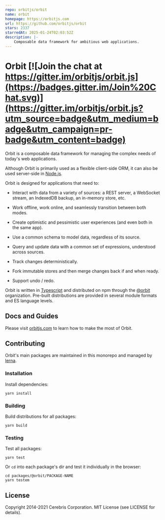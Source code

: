 ```yaml
---
repo: orbitjs/orbit
name: orbit
homepage: https://orbitjs.com
url: https://github.com/orbitjs/orbit
stars: 2337
starredAt: 2025-01-24T02:03:52Z
description: |-
    Composable data framework for ambitious web applications.
---
```


# Orbit [![Join the chat at https://gitter.im/orbitjs/orbit.js](https://badges.gitter.im/Join%20Chat.svg)](https://gitter.im/orbitjs/orbit.js?utm_source=badge&utm_medium=badge&utm_campaign=pr-badge&utm_content=badge)

Orbit is a composable data framework for managing the complex needs of today's
web applications.

Although Orbit is primarily used as a flexible client-side ORM, it can also
be used server-side in [Node.js](https://nodejs.org/).

Orbit is designed for applications that need to:

- Interact with data from a variety of sources: a REST server, a WebSocket
  stream, an IndexedDB backup, an in-memory store, etc.

- Work offline, work online, and seamlessly transition between both modes.

- Create optimistic and pessimistic user experiences (and even both in the same
  app).

- Use a common schema to model data, regardless of its source.

- Query and update data with a common set of expressions, understood across
  sources.

- Track changes deterministically.

- Fork immutable stores and then merge changes back if and when ready.

- Support undo / redo.

Orbit is written in [Typescript](https://www.typescriptlang.org) and distributed
on npm through the [@orbit](https://www.npmjs.com/org/orbit) organization.
Pre-built distributions are provided in several module formats and ES language
levels.

## Docs and Guides

Please visit [orbitjs.com](https://orbitjs.com) to learn how to make the
most of Orbit.

## Contributing

Orbit's main packages are maintained in this monorepo and managed by
[lerna](https://lerna.js.org/).

### Installation

Install dependencies:

```
yarn install
```

### Building

Build distributions for all packages:

```
yarn build
```

### Testing

Test all packages:

```
yarn test
```

Or `cd` into each package's dir and test it individually in the browser:

```
cd packages/@orbit/PACKAGE-NAME
yarn testem
```

## License

Copyright 2014-2021 Cerebris Corporation. MIT License (see LICENSE for details).

